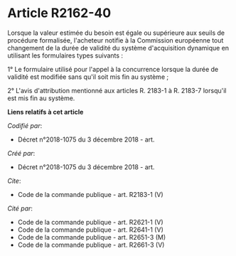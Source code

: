 # Article R2162-40

Lorsque la valeur estimée du besoin est égale ou supérieure aux seuils de procédure formalisée, l'acheteur notifie à la
Commission européenne tout changement de la durée de validité du système d'acquisition dynamique en utilisant les formulaires
types suivants : 

1° Le formulaire utilisé pour l'appel à la concurrence lorsque la durée de validité est modifiée sans qu'il soit mis fin au
système ; 

2° L'avis d'attribution mentionné aux articles R. 2183-1 à R. 2183-7 lorsqu'il est mis fin au système.

**Liens relatifs à cet article**

_Codifié par_:

  - Décret n°2018-1075 du 3 décembre 2018 - art.

_Créé par_:

  - Décret n°2018-1075 du 3 décembre 2018 - art.

_Cite_:

  - Code de la commande publique - art. R2183-1 (V)

_Cité par_:

  - Code de la commande publique - art. R2621-1 (V)
  - Code de la commande publique - art. R2641-1 (V)
  - Code de la commande publique - art. R2651-3 (M)
  - Code de la commande publique - art. R2661-3 (V)
